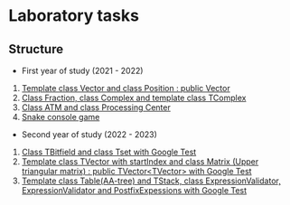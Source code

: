 # Laboratory tasks

## Structure
* First year of study (2021 - 2022)
1. [Template class Vector and class Position : public Vector<ValType>](https://github.com/Namxobick/unn-cpp/tree/main/first-year(2021-2022)/vector/Lab_6)
2. [Class Fraction, class Complex and template class TComplex](https://github.com/Namxobick/unn-cpp/tree/main/first-year(2021-2022)/fraction-complex/Inf)
3. [Class ATM and class Processing Center](https://github.com/Namxobick/unn-cpp/tree/main/first-year(2021-2022)/atm)
4. [Snake console game](https://github.com/Namxobick/unn-cpp/tree/main/first-year(2021-2022)/snake-game/SnakeGame)

* Second year of study (2022 - 2023)
1. [Class TBitfield and class Tset with Google Test](https://github.com/Namxobick/unn-cpp/tree/main/second-year(2022-2023)/bitfield-master)
2. [Template class TVector with startIndex and class Matrix (Upper triangular matrix) : public TVector<TVector<ValType>> with Google Test](https://github.com/Namxobick/unn-cpp/tree/main/second-year(2022-2023)/matrix)
3. [Template class Table(AA-tree) and TStack, class ExpressionValidator, ExpressionValidator and PostfixExpessions with Google Test](https://github.com/Namxobick/unn-cpp/tree/main/second-year(2022-2023)/postfix-expressions)